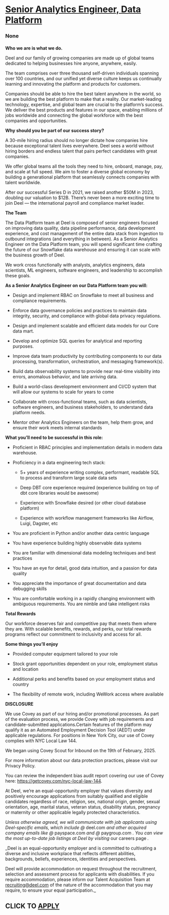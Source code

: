 # [Senior Analytics Engineer, Data Platform ](https://www.remotewlb.com/apply/senior-analytics-engineer-data-platform)  
### None  
####  

**Who we are is what we do.**

Deel and our family of growing companies are made up of global teams dedicated to helping businesses hire anyone, anywhere, easily.

The team comprises over three thousand self-driven individuals spanning over 100 countries, and our unified yet diverse culture keeps us continually learning and innovating the platform and products for customers.

Companies should be able to hire the best talent anywhere in the world, so we are building the best platform to make that a reality. Our market-leading technology, expertise, and global team are crucial to the platform’s success. We deliver the best products and features in our space, enabling millions of jobs worldwide and connecting the global workforce with the best companies and opportunities.

 **Why should you be part of our success story?**

A 30-mile hiring radius should no longer dictate how companies hire because exceptional talent lives everywhere. Deel sees a world without hiring borders and endless talent that pairs perfect candidates with great companies.

We offer global teams all the tools they need to hire, onboard, manage, pay, and scale at full speed. We aim to foster a diverse global economy by building a generational platform that seamlessly connects companies with talent worldwide.

After our successful Series D in 2021, we raised another $50M in 2023, doubling our valuation to $12B. There’s never been a more exciting time to join Deel — the international payroll and compliance market leader.

 **The Team**

The Data Platform team at Deel is composed of senior engineers focused on improving data quality, data pipeline performance, data development experience, and cost management of the entire data stack from ingestion to outbound integrations (and everything in between). As a Senior Analytics Engineer on the Data Platform team, you will spend significant time crafting the future of our Snowflake data warehouse and ensuring it can scale with the business growth of Deel.

We work cross functionally with analysts, analytics engineers, data scientists, ML engineers, software engineers, and leadership to accomplish these goals.

**As a Senior Analytics Engineer on our Data Platform team you will:**

  * Design and implement RBAC on Snowflake to meet all business and compliance requirements.

  * Enforce data governance policies and practices to maintain data integrity, security, and compliance with global data privacy regulations.

  * Design and implement scalable and efficient data models for our Core data mart.

  * Develop and optimize SQL queries for analytical and reporting purposes.

  * Improve data team productivity by contributing components to our data processing, transformation, orchestration, and messaging framework(s).

  * Build data observability systems to provide near real-time visibility into errors, anomalous behavior, and late arriving data.

  * Build a world-class development environment and CI/CD system that will allow our systems to scale for years to come

  * Collaborate with cross-functional teams, such as data scientists, software engineers, and business stakeholders, to understand data platform needs. 

  * Mentor other Analytics Engineers on the team, help them grow, and ensure their work meets internal standards

 **What you’ll need to be successful in this role:**

  * Proficient in RBAC principles and implementation details in modern data warehouse.

  * Proficiency in a data engineering tech stack:

    * 5+ years of experience writing complex, performant, readable SQL to process and transform large scale data sets

    * Deep DBT core experience required (experience building on top of dbt core libraries would be awesome)

    * Experience with Snowflake desired (or other cloud database platform)

    * Experience with workflow management frameworks like Airflow, Luigi, Dagster, etc

  * You are proficient in Python and/or another data centric language

  * You have experience building highly observable data systems

  * You are familiar with dimensional data modeling techniques and best practices

  * You have an eye for detail, good data intuition, and a passion for data quality

  * You appreciate the importance of great documentation and data debugging skills

  * You are comfortable working in a rapidly changing environment with ambiguous requirements. You are nimble and take intelligent risks

 **Total Rewards**

Our workforce deserves fair and competitive pay that meets them where they are. With scalable benefits, rewards, and perks, our total rewards programs reflect our commitment to inclusivity and access for all.

**Some things you’ll enjoy**

  * Provided computer equipment tailored to your role

  * Stock grant opportunities dependent on your role, employment status and location

  * Additional perks and benefits based on your employment status and country

  * The flexibility of remote work, including WeWork access where available

 **DISCLOSURE**

We use Covey as part of our hiring and/or promotional processes. As part of the evaluation process, we provide Covey with job requirements and candidate-submitted applications.Certain features of the platform may qualify it as an Automated Employment Decision Tool (AEDT) under applicable regulations. For positions in New York City, our use of Covey complies with NYC Local Law 144.

We began using Covey Scout for Inbound on the 19th of February, 2025.

For more information about our data protection practices, please visit our Privacy Policy.

You can review the independent bias audit report covering our use of Covey here: https://getcovey.com/nyc-local-law-144.

At Deel, we’re an equal-opportunity employer that values diversity and positively encourage applications from suitably qualified and eligible candidates regardless of race, religion, sex, national origin, gender, sexual orientation, age, marital status, veteran status, disability status, pregnancy or maternity or other applicable legally protected characteristics.

 _Unless otherwise agreed, we will communicate with job applicants using Deel-specific emails, which include @_ deel.com _and other acquired company emails like @_ payspace.com _and @_ paygroup.com _. You can view the most up-to-date job listings at Deel by visiting_ our careers page _._  
  
 _Deel is an equal-opportunity employer and is committed to cultivating a diverse and inclusive workplace that reflects different abilities, backgrounds, beliefs, experiences, identities and perspectives.  
  
Deel will provide accommodation on request throughout the recruitment, selection and assessment process for applicants with disabilities. If you require accommodation, please inform our Talent Acquisition Team at recruiting@deel.com of the nature of the accommodation that you may require, to ensure your equal participation._

  
## CLICK TO [APPLY](https://www.remotewlb.com/apply/senior-analytics-engineer-data-platform)

